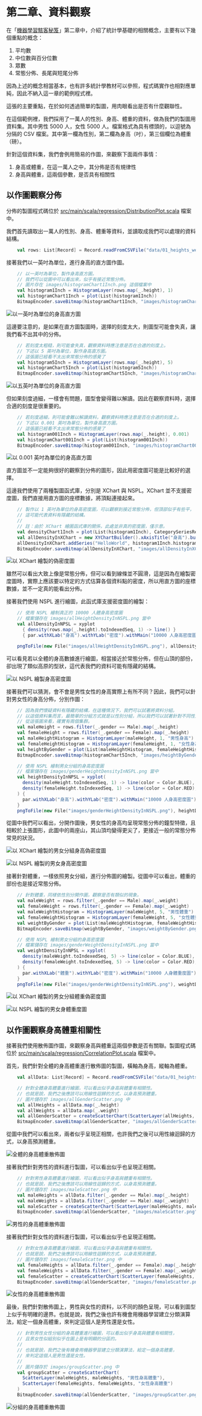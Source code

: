第二章、資料觀察
=================

在「[機器學習駭客秘笈][0]」第二章中，介紹了統計學基礎的相關概念，主要有以下幾個重點的概念：

1. 平均數
2. 中位數與百分位數
3. 眾數
4. 常態分佈、長尾與短尾分佈

因為上述的概念相當基本，也有許多統計學教材可以參照，程式碼實作也相對應單純，因此不納入這一章的範例程式裡。

這張的主要重點，在於如何透過簡單的製圖，用肉眼看出是否有什麼觀聯性。

在這個範例裡，我們採用了一萬人的性別、身高、體重的資料，做為我們的製圖用資料集。其中男性 5000 人，女性 5000 人。檔案格式為具有標頭的，以逗號為分隔的 CSV 檔案。其中第一欄為性別，第二欄為身高（吋），第三個欄位為體重（磅）。

針對這個資料集，我們會例用簡易的作圖，來觀察下面兩件事情：

1. 身高或體重，在這一萬人之中，其分佈是否有規律性
2. 身高與體重，這兩個參數，是否具有相關性

以作圖觀察分佈
------------------

分佈的製圖程式碼位於 [src/main/scala/regression/DistributionPlot.scala](src/main/scala/regression/DistributionPlot.scala) 檔案中。

我們首先讀取出一萬人的性別、身高、體重等資料，並讀取成我們可以處理的資料結構。

```scala
    val rows: List[Record] = Record.readFromCSVFile("data/01_heights_weights_genders.csv")
```

接著我們以一英吋為單位，進行身高的直方圖作圖。

```scala
    // 以一英吋為單位，製作身高直方圖。
    // 我們可以從圖中可以看出來，似乎有接近常態分佈。
    // 圖片存在 images/histogramChart1Inch.png 這個檔案中
    val histogram1Inch = HistogramLayer(rows.map(_.height), 1)
    val histogramChart1Inch = plot(List(histogram1Inch))
    BitmapEncoder.saveBitmap(histogramChart1Inch, "images/histogramChart1Inch.png", BitmapFormat.PNG)
```

![以一英吋為單位的身高直方圖](./images/histogramChart1Inch.png)

這邊要注意的，是如果在直方圖製圖時，選擇的刻度太大，則圖型可能會失真，讓我們看不出其中的分佈。

```scala
    // 若刻度太粗糙，則可能會失真，觀察資料時應注意是否在合適的刻度上。
    // 下述以 5 英吋為單位，製作身高直方圖。
    // 這張圖已經看不太出來常態分佈的感覺了
    val histogram5Inch = HistogramLayer(rows.map(_.height), 5)
    val histogramChart5Inch = plot(List(histogram5Inch))
    BitmapEncoder.saveBitmap(histogramChart5Inch, "images/histogramChart5Inch.png", BitmapFormat.PNG)
```

![以五英吋為單位的身高直方圖](./images/histogramChart5Inch.png)

但如果刻度過細，一樣會有問題，圖型會變得難以解讀。因此在觀察資料時，選擇合適的刻度是很重要的。

```scala
    // 若刻度過細，則可能會難以解讀資料，觀察資料時應注意是否在合適的刻度上。
    // 下述以 0.001 英吋為單位，製作身高直方圖。
    // 這張圖已經看不太出來常態分佈的感覺了
    val histogram001Inch = HistogramLayer(rows.map(_.height), 0.001)
    val histogramChart001Inch = plot(List(histogram001Inch))
    BitmapEncoder.saveBitmap(histogram001Inch, "images/histogramChart001Inch.png", BitmapFormat.PNG)
```

![以 0.001 英吋為單位的身高直方圖](./images/histogramChart001Inch.png)

直方圖並不一定能夠很好的觀察到分佈的圖形，因此用密度圖可能是比較好的選擇。

這邊我們使用了兩種製圖函式庫，分別是 XChart 與 NSPL。XChart 並不支援密度圖，我們直接用直方圖的座標數據，將頂點連接起來。

```scala
    // 製作以 1 英吋為單位的身高密度圖，可以觀察到接近常態分佈，但頂部似乎有些平，
    // 這可能代表資料有隱藏的結構。
    //
    // 註：由於 XChart 繪圖函式庫的關係，此處並非真的密度圖，僅示意。
    val densityChart1Inch = plot(List(histogram1Inch), CategorySeriesRenderStyle.Area)
    val allDensityInXChart = new XYChartBuilder().xAxisTitle("身高").build()
    allDensityInXChart.addSeries("HelloWorld", histogram1Inch.histogram.getxAxisData(), histogram1Inch.histogram.getyAxisData())
    BitmapEncoder.saveBitmap(allDensityInXChart, "images/allDensityInXChart.png", BitmapFormat.PNG)
```

![以 XChart 繪製的偽密度圖](./images/allDensityInXChart.png)

雖然可以看出大致上像是常態分佈，但可以看到線條並不圓滑，這是因為在繪製密度圖時，實際上應該要以特定的方式估算各個資料點的密度，所以用直方圖的座標數據，並不一定真的能看出分佈。

接著我們使用 NSPL 進行繪圖，此函式庫支援密度圖的繪製：

```scala
    // 使用 NSPL 繪制真正的 10000 人體身高密度圖
    // 檔案儲存在 images/allHeightDensityInNSPL.png 當中
    val allDensityInNPSL = xyplot
      { density(rows.map(_.height).toIndexedSeq, 1) -> line() }
      { par.withXLab("身高").withYLab("密度").withMain("10000 人身高密度圖") }

    pngToFile(new File("images/allHeightDensityInNSPL.png"), allDensityInNPSL)
```

可以看見若以全體的身高數據進行繪圖，相當接近於常態分佈，但在山頂的部份，卻出現了類似高原的型狀，這代表我們的資料可能有隱藏的結構。

![以 NSPL 繪製身高密度圖](./images/allHeightDensityInNSPL.png)

接著我們可以猜測，會不會是男性女性的身高實際上有所不同？因此，我們可以針對男女性的身高分佈，分別作圖：

```scala
    // 因為我們懷疑資料有隱藏的結構，在這種情況下，我們可以試著將資料分組。
    // 以這個資料集而言，最簡單的分組方式就是以性別分組，所以我們可以試著針對不同性別分別作圖。
    // 從這張圖來看，確實有兩個集群。
    val maleHeight = rows.filter(_.gender == Male).map(_.height)
    val femaleHeight = rows.filter(_.gender == Female).map(_.height)
    val maleHeightHistogram = HistogramLayer(maleHeight, 1, "男性身高")
    val femaleHeightHistogram = HistogramLayer(femaleHeight, 1, "女性身高")
    val heightByGender = plot(List(maleHeightHistogram, femaleHeightHistogram), CategorySeriesRenderStyle.Area)
    BitmapEncoder.saveBitmap(histogramChart5Inch, "images/heightByGender.png", BitmapFormat.PNG)

    // 使用 NSPL 繪制男女分組的身高密度圖
    // 檔案儲存在 images/genderHeightDensityInNSPL.png 當中
    val heightDensityInNPSL = xyplot(
      density(maleHeight.toIndexedSeq, 1) -> line(color = Color.BLUE),
      density(femaleHeight.toIndexedSeq, 1) -> line(color = Color.RED),
    ) {
      par.withXLab("身高").withYLab("密度").withMain("10000 人身高密度圖")
    }
    pngToFile(new File("images/genderHeightDensityInNSPL.png"), heightDensityInNPSL)
```

從圖中我們可以看出，分開作圖後，男女性的身高均呈現常態分佈的鐘型特徵，且相較於上張圖形，此圖中的兩座山，其山頂均變得更尖了，更接近一般的常態分佈常見的狀況。

![以 XChart 繪製的男女分組身高偽密度圖](./images/heightByGender.png)

![以 NSPL 繪製的男女身高密度圖](./images/genderHeightDensityInNSPL.png)

接著針對體重，一樣依照男女分組，進行分佈圖的繪製。從圖中可以看出，體重的部份也是接近常態分佈。

```scala
    // 針對體重，同樣依性別分開作圖，觀察是否有類似的現象。
    val maleWeight = rows.filter(_.gender == Male).map(_.weight)
    val femaleWeight = rows.filter(_.gender == Female).map(_.weight)
    val maleWeightHistogram = HistogramLayer(maleWeight, 5, "男性體重")
    val femaleWeightHistogram = HistogramLayer(femaleWeight, 5, "女性體重")
    val weightByGender = plot(List(maleWeightHistogram, femaleWeightHistogram), CategorySeriesRenderStyle.Area)
    BitmapEncoder.saveBitmap(weightByGender, "images/weightByGender.png", BitmapFormat.PNG)

    // 使用 NSPL 繪制男女分組的身高密度圖
    // 檔案儲存在 images/genderWeightDensityInNSPL.png 當中
    val weightDensityInNPSL = xyplot(
      density(maleWeight.toIndexedSeq, 5) -> line(color = Color.BLUE),
      density(femaleWeight.toIndexedSeq, 5) -> line(color = Color.RED),
    ) {
      par.withXLab("體重").withYLab("密度").withMain("10000 人身體重度圖")
    }
    pngToFile(new File("images/genderWeightDensityInNSPL.png"), weightDensityInNPSL)
```

![以 XChart 繪製的男女分組體重偽密度圖](./images/weightByGender.png)

![以 NSPL 繪製的男女身體重度圖](./images/genderWeightDensityInNSPL.png)

以作圖觀察身高體重相關性
----------------------------

接著我們使用散佈圖作圖，來觀察身高與體重這兩個參數是否有關聯。製圖程式碼位於 [src/main/scala/regression/CorrelationPlot.scala](src/main/scala/regression/CorrelationPlot.scala) 檔案中。


首先，我們針對全體的身高體重進行散佈圖的製圖，橫軸為身高，縱軸為體重。

```scala
    val allData: List[Record] = Record.readFromCSVFile("data/01_heights_weights_genders.csv")

    // 針對全體身高體重進行繪圖，可以看出似乎身高與體重有相關性。
    // 也就是說，我們之後應該可以用線性迴歸的方式，以身高預測體重。
    // 圖片儲存於 images/allGenderScatter.png 中
    val allHeights = allData.map(_.height)
    val allWeights = allData.map(_.weight)
    val allGenderScatter = createScatterChart(ScatterLayer(allHeights, allWeights, "全體身高體重"))
    BitmapEncoder.saveBitmap(allGenderScatter, "images/allGenderScatter.png", BitmapFormat.PNG)
```

從圖中我們可以看出來，兩者似乎呈現正相關，也許我們之後可以用性線迴歸的方式，以身高預測體重。

![全體的身高體重散佈圖](./images/allGenderScatter.png)

接著我們針對男性的資料進行製圖，可以看出似乎也呈現正相關。

```scala
    // 針對男性身高體重進行繪圖，可以看出似乎身高與體重有相關性。
    // 也就是說，我們之後應該可以用線性迴歸的方式，以身高預測體重。
    // 圖片儲存於 images/maleScatter.png 中
    val maleHeights = allData.filter(_.gender == Male).map(_.height)
    val maleWeights = allData.filter(_.gender == Male).map(_.weight)
    val maleScatter = createScatterChart(ScatterLayer(maleHeights, maleWeights, "男性身高體重"))
    BitmapEncoder.saveBitmap(allGenderScatter, "images/maleScatter.png", BitmapFormat.PNG)
```

![男性的身高體重散佈圖](./images/maleScatter.png)

接著我們針對女性的資料進行製圖，可以看出似乎也呈現正相關。

```scala
    // 針對女性身高體重進行繪圖，可以看出似乎身高與體重有相關性。
    // 也就是說，我們之後應該可以用線性迴歸的方式，以身高預測體重。
    // 圖片儲存於 images/femaleScatter.png 中
    val femaleHeights = allData.filter(_.gender == Female).map(_.height)
    val femaleWeights = allData.filter(_.gender == Female).map(_.weight)
    val femaleScatter = createScatterChart(ScatterLayer(femaleHeights, femaleWeights, "女性身高體重", Some(Color.RED)))
    BitmapEncoder.saveBitmap(allGenderScatter, "images/femaleScatter.png", BitmapFormat.PNG)
```

![女性的身高體重散佈圖](./images/femaleScatter.png)

最後，我們針對散佈圖上，男性與女性的資料，以不同的顏色呈現，可以看到圖型上似乎有明確的邊界。也就是說，我們之後也許有機會用機器學習建立分類演算法，給定一個身高體重，來判定這個人是男性還是女性。

```scala
    // 針對男性女性分組的身高體重進行繪圖，可以看出似乎身高與體重有相關性，
    // 且男女性似組別似乎在圖上是有明顯的分區的。
    //
    // 也就是說，我們之後有機會用機器學習建立分類演算法，給定一個身高體重，
    // 來判定這個人是男性還是女性。
    //
    // 圖片儲存於 images/groupScatter.png 中
    val groupScatter = createScatterChart(
      ScatterLayer(maleHeights, maleWeights, "男性身高體重"),
      ScatterLayer(femaleHeights, femaleWeights, "女性身高體重")
    )
    BitmapEncoder.saveBitmap(allGenderScatter, "images/groupScatter.png", BitmapFormat.PNG)
```

![分組的身高體重散佈圖](./images/groupScatter.png)

[0]: https://learning.oreilly.com/library/view/machine-learning-for/9781449330514/
